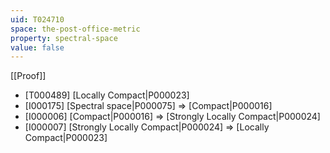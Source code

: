 ```yaml
---
uid: T024710
space: the-post-office-metric
property: spectral-space
value: false
---
```

[[Proof]]

* [T000489] [Locally Compact|P000023]
* [I000175] [Spectral space|P000075] => [Compact|P000016]
* [I000006] [Compact|P000016] => [Strongly Locally Compact|P000024]
* [I000007] [Strongly Locally Compact|P000024] => [Locally Compact|P000023]

